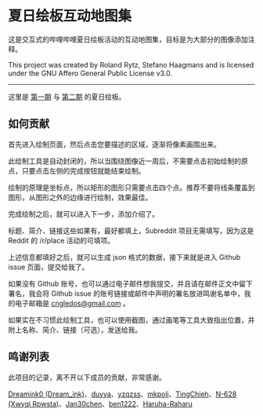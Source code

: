 # 夏日绘板互动地图集

这是交互式的哔哩哔哩夏日绘板活动的互动地图集，目标是为大部分的图像添加注释。

This project was created by Roland Rytz,  Stefano Haagmans and is licensed under the GNU Affero General Public License v3.0.

---

这里是 [第一期](https://bilipda.gledos.science/1st/) 与 [第二期](https://bilipda.gledos.science/2nd/) 的夏日绘板。

## 如何贡献

首先进入绘制页面，然后点击您要描述的区域，逐渐将像素画围出来。

此绘制工具是自动封闭的，所以当围绕图像近一周后，不需要点击初始绘制的原点，只要点击左侧的完成按钮就能结束绘制。

绘制的原理是坐标点，所以矩形的图形只需要点击四个点。推荐不要将线条覆盖到图形，从图形之外的边缘进行绘制，效果最佳。

完成绘制之后，就可以进入下一步，添加介绍了。

标题、简介、链接这些如果有，最好都填上，Subreddit 项目无需填写，因为这是 Reddit 的 /r/place 活动的可填项。

上述信息都填好之后，就可以生成 json 格式的数据，接下来就是进入 Github issue 页面，提交给我了。

如果没有 Github 账号，也可以通过电子邮件想我提交，并且请在邮件正文中留下署名，我会将 Github issue 的账号链接或邮件中声明的署名放进鸣谢名单中，我的电子邮箱是 cngledos@gmail.com 。

如果实在不习惯此绘制工具，也可以使用截图，通过画笔等工具大致指出位置，并附上名称、简介、链接（可选），发送给我。

## 鸣谢列表

此项目的记录，离不开以下成员的贡献，非常感谢。

[Dreamink0 (Dream_ink)](https://github.com/Dreamink0)、[duyya](https://github.com/duyya)、[yzqzss](https://github.com/yzqzss)、[mkpoli](https://github.com/mkpoli)、[TingChieh](https://github.com/TingChieh)、[N-628 (Xwyqi Rpwsta)](https://github.com/N-628)、[Jan30chen](https://github.com/Jan30chen)、[ben1222](https://github.com/ben1222)、[Haruha-Raharu](https://github.com/Haruha-Raharu)
